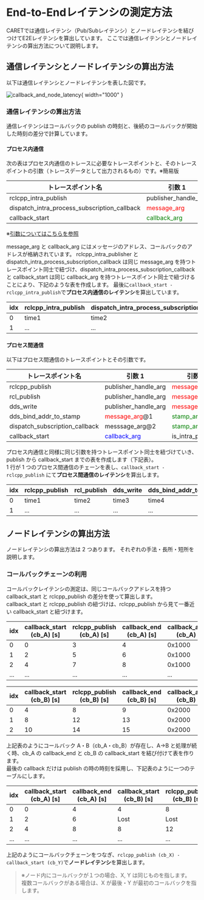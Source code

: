 # End-to-Endレイテンシの測定方法
CARETでは通信レイテンシ（Pub/Subレイテンシ）とノードレイテンシを結びつけてE2Eレイテンシを算出しています。
ここでは通信レイテンシとノードレイテンシの算出方法について説明します。


## 通信レイテンシとノードレイテンシの算出方法

以下は通信レイテンシとノードレイテンシを表した図です。

![callback_and_node_latency](../imgs/callback_and_node_latency.png){ width="1000" }


### 通信レイテンシの算出方法

通信レイテンシはコールバックの publish の時刻と、後続のコールバックが開始した時刻の差分で計算しています。

#### プロセス内通信

次の表はプロセス内通信のトレースに必要なトレースポイントと、そのトレースポイントの引数（トレースデータとして出力されるもの）です。※簡易版

| トレースポイント名                           | 引数 1                                           | 引数 2                                           | 時刻  |
| -------------------------------------------- | ------------------------------------------------ | ------------------------------------------------ | ----- |
| rclcpp_intra_publish                         | publisher_handle_arg                             | <span style="color: red; ">message_arg</span>    | time1 |
| dispatch_intra_process_subscription_callback | <span style="color: red; ">message_arg</span>    | <span style="color: green; ">callback_arg</span> | time2 |
| callback_start                               | <span style="color: green; ">callback_arg</span> | is_intra_process                                 | time3 |

※[引数についてはこちらを参照](../design/supported_tracepoints.md)

message_arg と callback_arg にはメッセージのアドレス、コールバックのアドレスが格納されています。
rclcpp_intra_publisher と dispatch_intra_process_subscription_callback は同じ message_arg を持つトレースポイント同士で紐づけ、dispatch_intra_process_subscription_callback と callback_start は同じ callback_arg を持つトレースポイント同士で紐づけることにより、下記のような表を作成します。
最後に`callback_start - rclcpp_intra_publish`で**プロセス内通信のレイテンシ**を算出しています。

| idx | rclcpp_intra_publish | dispatch_intra_process_subscription_callback | callback_start |
| --- | -------------------- | -------------------------------------------- | -------------- |
| 0   | time1                | time2                                        | time3          |
| 1   | ...                  | ...                                          | ...            |

#### プロセス間通信

以下はプロセス間通信のトレースポイントとその引数です。

| トレースポイント名             | 引数 1                                          | 引数 2                                          | 引数 3                                          | 時刻  |
| ------------------------------ | ----------------------------------------------- | ----------------------------------------------- | ----------------------------------------------- | ----- |
| rclcpp_publish                 | publisher_handle_arg                            | <span style="color: red; ">message_arg</span>@1 |                                                 | time1 |
| rcl_publish                    | publisher_handle_arg                            | <span style="color: red; ">message_arg</span>@1 |                                                 | time2 |
| dds_write                      | publisher_handle_arg                            | <span style="color: red; ">message_arg</span>@1 |                                                 | time3 |
| dds_bind_addr_to_stamp         | <span style="color: red; ">message_arg</span>@1 | <span style="color: green; ">stamp_arg</span>   |                                                 | time4 |
| dispatch_subscription_callback | messsage_arg@2                                  | <span style="color: green; ">stamp_arg</span>   | <span style="color: blue; ">callback_arg</span> | time5 |
| callback_start                 | <span style="color: blue; ">callback_arg</span> | is_intra_process                                |                                                 | time6 |


プロセス内通信と同様に同じ引数を持つトレースポイント同士を紐づけていき、publish から callback_start までの表を作成します（下記表）。  
1 行が 1 つのプロセス間通信のチェーンを表し、`callback_start - rclcpp_publish` にて**プロセス間通信のレイテンシ**を算出します。

| idx | rclcpp_publish | rcl_publish | dds_write | dds_bind_addr_to_stamp | dispatch_subscription_callback | callback_start |
| --- | -------------- | ----------- | --------- | ---------------------- | ------------------------------ | -------------- |
| 0   | time1          | time2       | time3     | time4                  | time5                          | time6          |
| 1   | ...            | ...         | ...       | ...                    | ...                            | ...　          |

## ノードレイテンシの算出方法

ノードレイテンシの算出方法は 2 つあります。
それぞれの手法・長所・短所を説明します。

### コールバックチェーンの利用

コールバックレイテンシの測定は、同じコールバックアドレスを持つ callback_start と rclcpp_publish の差分を使って算出します。  
callback_start と rclcpp_publish の紐づけは、rclcpp_publish から見て一番近い callback_start と紐づけます。

| idx | callback_start (cb_A) [s] | rclcpp_publish (cb_A) [s] | callback_end (cb_A) [s] | callback_arg (cb_A) |
| --- | ------------------------- | ------------------------- | ----------------------- | ------------------- |
| 0   | 0                         | 3                         | 4                       | 0x1000              |
| 1   | 2                         | 5                         | 6                       | 0x1000              |
| 2   | 4                         | 7                         | 8                       | 0x1000              |
| ... | ...                       | ...                       | ...                     | ...                 |

| idx | callback_start (cb_B) [s] | rclcpp_publish (cb_B) [s] | callback_end (cb_B) [s] | callback_arg (cb_B) |
| --- | ------------------------- | ------------------------- | ----------------------- | ------------------- |
| 0   | 4                         | 8                         | 9                       | 0x2000              |
| 1   | 8                         | 12                        | 13                      | 0x2000              |
| 2   | 10                        | 14                        | 15                      | 0x2000              |


上記表のようにコールバック A・B（cb_A・cb_B）が存在し、A→B と処理が続く時、cb_A の callback_end と cb_B の callback_start を結び付けて表を作ります。  
最後の callback だけは publish の時の時刻を採用し、下記表のように一つのテーブルにします。

| idx | callback_start (cb_A) [s] | callback_end (cb_A) [s] | callback_start (cb_B) [s] | rclcpp_publish (cb_B) [s] |
| --- | ------------------------- | ----------------------- | ------------------------- | ------------------------- |
| 0   | 0                         | 4                       | 4                         | 8                         |
| 1   | 2                         | 6                       | Lost                      | Lost                      |
| 2   | 4                         | 8                       | 8                         | 12                        |
| ... | ...                       | ...                     | ...                       | ...                       |

上記のようにコールバックチェーンをつなぎ、`rclcpp_publish (cb_X) - callback_start (cb_Y)`で**ノードレイテンシ**を算出します。

> ※ノード内にコールバックが１つの場合、X, Y は同じものを指します。  
> 複数コールバックがある場合は、X が最後・Y が最初のコールバックを指します。
